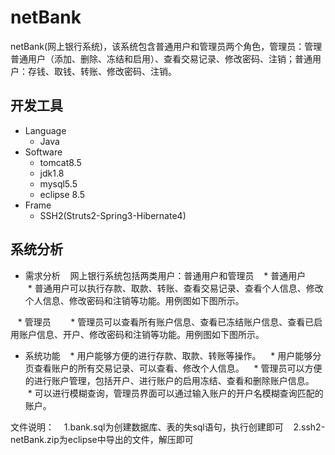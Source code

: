 # netBank
netBank(网上银行系统)，该系统包含普通用户和管理员两个角色，管理员：管理普通用户（添加、删除、冻结和启用）、查看交易记录、修改密码、注销；普通用户：存钱、取钱、转账、修改密码、注销。

## 开发工具
* Language
    * Java
* Software
    * tomcat8.5
    * jdk1.8
    * mysql5.5
    * eclipse 8.5
* Frame
    * SSH2(Struts2-Spring3-Hibernate4)
    
## 系统分析
* 需求分析
    网上银行系统包括两类用户：普通用户和管理员
    * 普通用户
        * 普通用户可以执行存款、取款、转账、查看交易记录、查看个人信息、修改个人信息、修改密码和注销等功能。用例图如下图所示。
        
    * 管理员
        * 管理员可以查看所有账户信息、查看已冻结账户信息、查看已启用账户信息、开户、修改密码和注销等功能。用例图如下图所示。
* 系统功能
    * 用户能够方便的进行存款、取款、转账等操作。
    * 用户能够分页查看账户的所有交易记录、可以查看、修改个人信息。
    * 管理员可以方便的进行账户管理，包括开户、进行账户的启用冻结、查看和删除账户信息。
    * 可以进行模糊查询，管理员界面可以通过输入账户的开户名模糊查询匹配的账户。


文件说明：
    1.bank.sql为创建数据库、表的失sql语句，执行创建即可
    2.ssh2-netBank.zip为eclipse中导出的文件，解压即可
